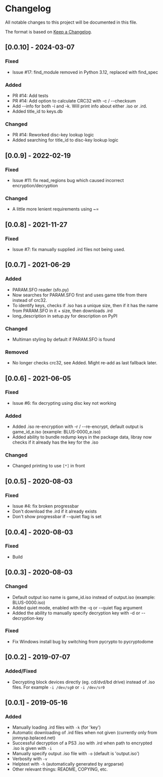 # Changelog
All notable changes to this project will be documented in this file.

The format is based on [Keep a Changelog](https://keepachangelog.com/en/1.0.0/).

## [0.0.10] - 2024-03-07

### Fixed
- Issue #17: find_module removed in Python 3.12, replaced with find_spec

### Added
- PR #14: Add tests
- PR #14: Add option to calculate CRC32 with -c / --checksum
- Add --info for both -i and -k. Will print info about either .iso or .ird.
- Added title_id to keys.db

### Changed
- PR #14: Reworked disc-key lookup logic
- Added searching for title_id to disc-key lookup logic

## [0.0.9] - 2022-02-19
### Fixed
- Issue #11: fix read_regions bug which caused incorrect encryption/decryption

### Changed
- A little more lenient requirements using ~=

## [0.0.8] - 2021-11-27
### Fixed
- Issue #7: fix manually supplied .ird files not being used.

## [0.0.7] - 2021-06-29
### Added
- PARAM.SFO reader (sfo.py)
- Now searches for PARAM.SFO first and uses game title from there instead of crc32.
- To identify keys, checks if .iso has a unique size, then if it has the name from PARAM.SFO in it + size, then downloads .ird
- long_description in setup.py for description on PyPI

### Changed
- Multiman styling by default if PARAM.SFO is found

### Removed
- No longer checks crc32, see Added. Might re-add as last fallback later.

## [0.0.6] - 2021-06-05
### Fixed
- Issue #6: fix decrypting using disc key not working

### Added
- Added .iso re-encryption with -r / --re-encrypt, default output is game_id_e.iso (example: BLUS-0000_e.iso)
- Added ability to bundle redump keys in the package data, libray now checks if it already has the key for the .iso

### Changed
- Changed printing to use `[*]` in front

## [0.0.5] - 2020-08-03
### Fixed
- Issue #4: fix broken progressbar
- Don't download the .ird if it already exists
- Don't show progressbar if --quiet flag is set

## [0.0.4] - 2020-08-03
### Fixed
- Build

## [0.0.3] - 2020-08-03
### Changed
- Default output iso name is game_id.iso instead of output.iso (example: BLUS-0000.iso)
- Added quiet mode, enabled with the -q or --quiet flag argument
- Added the ability to manually specify decryption key with -d or --decryption-key

### Fixed
- Fix Windows install bug by switching from pycrypto to pycryptodome

## [0.0.2] - 2019-07-07
### Added/Fixed
- Decrypting block devices directly (eg. cd/dvd/bd drive) instead of .iso files. For example `-i /dev/sg0` or `-i /dev/sr0`

## [0.0.1] - 2019-05-16
### Added
- Manually loading .ird files with `-k` (for 'key')
- Automatic downloading of .ird files when not given (currently only from jonnysp.bplaced.net)
- Successful decryption of a PS3 .iso with .ird when path to encrypted .iso is given with `-i`
- Manually specify output .iso file with `-o` (default is 'output.iso')
- Verbosity with `-v`
- Helptext with `-h` (automatically generated by argparse)
- Other relevant things: README, COPYING, etc.



